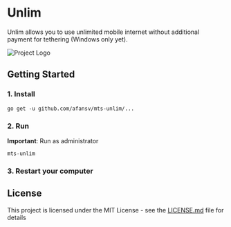 # Unlim
Unlim allows you to use unlimited mobile internet without additional payment for tethering (Windows only yet).

![Project Logo](https://user-images.githubusercontent.com/9019326/62428529-8414f500-b70b-11e9-8962-14641afda6b8.gif)

## Getting Started

### 1. Install
```
go get -u github.com/afansv/mts-unlim/...
```

### 2. Run

**Important**: Run as administrator

```
mts-unlim
```

### 3. Restart your computer

## License

This project is licensed under the MIT License - see the [LICENSE.md](LICENSE.md) file for details
